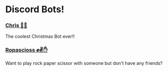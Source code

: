 # Discord Bots!
### <a href="">Chris 🎄🎁</a>
The coolest Christmas Bot ever!!


### <a href="">Ropascioss ✊✌️✋</a>
Want to play rock paper scissor with someone but don't have any friends?
